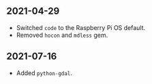 ## 2021-04-29
- Switched `code` to the Raspberry Pi OS default.
- Removed `hocon` and `mdless` gem.

## 2021-07-16
- Added `python-gdal`.

